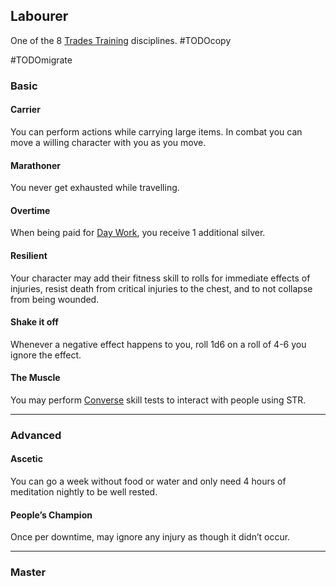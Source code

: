 ## Labourer
One of the 8 [Trades Training](Trades-Training) disciplines.
#TODOcopy 

#TODOmigrate 
### Basic
#### Carrier
You can perform actions while carrying large items. In combat you can move a willing character with you as you move.

#### Marathoner
You never get exhausted while travelling.

#### Overtime
When being paid for [Day Work](Telling-The-Story#Day%20Work), you receive 1 additional silver.

#### Resilient
Your character may add their fitness skill to rolls for immediate effects of injuries, resist death from critical injuries to the chest, and to not collapse from being wounded.

#### Shake it off
Whenever a negative effect happens to you, roll 1d6 on a roll of 4-6 you ignore the effect.

#### The Muscle
You may perform [Converse](Converse) skill tests to interact with people using STR.

---
### Advanced
#### Ascetic
You can go a week without food or water and only need 4 hours of meditation nightly to be well rested.

#### People’s Champion
Once per downtime, may ignore any injury as though it didn’t occur.


---
### Master


